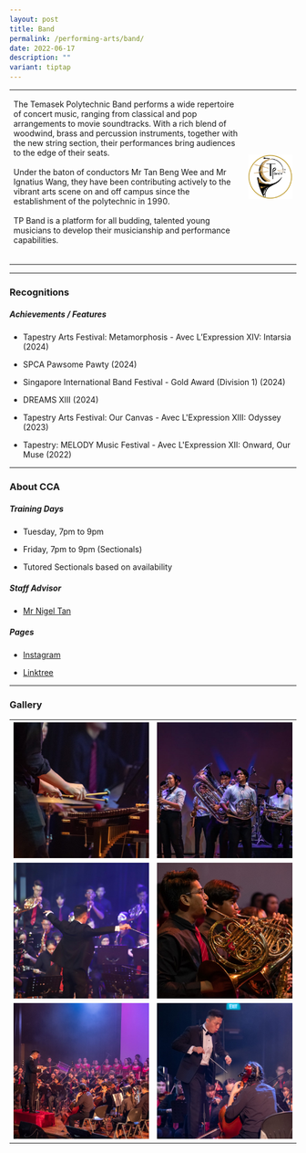 ```yaml
---
layout: post
title: Band
permalink: /performing-arts/band/
date: 2022-06-17
description: ""
variant: tiptap
---
```

<table style="minWidth: 50px">
<colgroup>
<col>
<col>
</colgroup>
<tbody>
<tr>
<td rowspan="1" colspan="1">
<p>The Temasek Polytechnic Band performs a wide repertoire of concert music,
ranging from classical and pop arrangements to movie soundtracks. With
a rich blend of woodwind, brass and percussion instruments, together with
the new string section, their performances bring audiences to the edge
of their seats.
<br>
<br>Under the baton of conductors Mr Tan Beng Wee and Mr Ignatius Wang, they
have been contributing actively to the vibrant arts scene on and off campus
since the establishment of the polytechnic in 1990.
<br>
<br>TP Band is a platform for all budding, talented young musicians to develop
their musicianship and performance capabilities.
<br>
<br>
</p>
</td>
<td rowspan="1" colspan="1">
<div class="isomer-image-wrapper">
<img style="display:block;margin-left:auto;margin-right:auto;" height="auto" width="100%" alt="Band" src="/images/Arts/Band/Band_logo.png">
</div>
</td>
</tr>
</tbody>
</table>
<hr>
<h3>Recognitions</h3>
<h5>Achievements / Features</h5>
<ul data-tight="true" class="tight">
<li>
<p>Tapestry Arts Festival: Metamorphosis - Avec L’Expression XIV: Intarsia
(2024)</p>
</li>
<li>
<p>SPCA Pawsome Pawty (2024)</p>
</li>
<li>
<p>Singapore International Band Festival - Gold Award (Division 1) (2024)</p>
</li>
<li>
<p>DREAMS XIII (2024)</p>
</li>
<li>
<p>Tapestry Arts Festival: Our Canvas - Avec L'Expression XIII: Odyssey (2023)</p>
</li>
<li>
<p>Tapestry: MELODY Music Festival - Avec L'Expression XII: Onward, Our Muse
(2022)</p>
</li>
</ul>
<hr>
<h3>About CCA</h3>
<h5>Training Days</h5>
<ul data-tight="true" class="tight">
<li>
<p>Tuesday, 7pm to 9pm</p>
</li>
<li>
<p>Friday, 7pm to 9pm (Sectionals)</p>
</li>
<li>
<p>Tutored Sectionals based on availability</p>
</li>
</ul>
<h5>Staff Advisor</h5>
<ul data-tight="true" class="tight">
<li>
<p><a href="mailto:nigel_tan@tp.edu.sg" rel="noopener noreferrer nofollow" target="_blank">Mr Nigel Tan</a>
</p>
</li>
</ul>
<h5>Pages</h5>
<ul data-tight="true" class="tight">
<li>
<p><a href="https://www.instagram.com/temasekpolyband" rel="noopener noreferrer nofollow" target="_blank">Instagram</a>
</p>
</li>
<li>
<p><a href="https://linktr.ee/TemasekPolyBand" rel="noopener noreferrer nofollow" target="_blank">Linktree</a>
</p>
</li>
</ul>
<hr>
<h3>Gallery</h3>
<table style="minWidth: 50px">
<colgroup>
<col>
<col>
</colgroup>
<tbody>
<tr>
<th rowspan="1" colspan="1">
<div class="isomer-image-wrapper">
<img style="width: 100%" height="auto" width="100%" alt="" src="/images/Arts/Band/Band_pic_1.jpg">
</div>
</th>
<th rowspan="1" colspan="1">
<div class="isomer-image-wrapper">
<img style="width: 100%" height="auto" width="100%" alt="" src="/images/Arts/Band/Band_pic_2.jpg">
</div>
</th>
</tr>
<tr>
<td rowspan="1" colspan="1">
<div class="isomer-image-wrapper">
<img style="width: 100%" height="auto" width="100%" alt="" src="/images/Arts/Band/Band_pic_3.jpg">
</div>
</td>
<td rowspan="1" colspan="1">
<div class="isomer-image-wrapper">
<img style="width: 100%" height="auto" width="100%" alt="" src="/images/Arts/Band/Band_pic_4.jpg">
</div>
</td>
</tr>
<tr>
<td rowspan="1" colspan="1">
<div class="isomer-image-wrapper">
<img style="width: 100%" height="auto" width="100%" alt="" src="/images/Arts/Band/Band_pic_5.jpg">
</div>
</td>
<td rowspan="1" colspan="1">
<div class="isomer-image-wrapper">
<img style="width: 100%" height="auto" width="100%" alt="" src="/images/Arts/Band/Band_pic_6.jpg">
</div>
</td>
</tr>
</tbody>
</table>
<p></p>